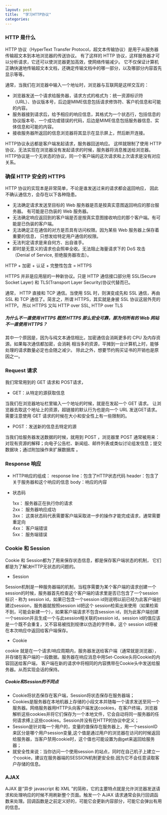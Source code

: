 ```yaml
---
layout: post
title:  "学习HTTP协议"
categories:
---
```


### HTTP 是什么

HTTP 协议（HyperText Transfer Protocol，超文本传输协议）是用于从服务器传输超文本到本地浏览器的传送协议。
有了这样的 HTTP 协议，这样服务器才可以分析请求，它还可以使浏览器更加高效，使网络传输减少。
它不仅保证计算机正确快速地传输超文本文档，还确定传输文档中的哪一部分，以及哪部分内容首先显示等等。


通常，当我们在浏览器中输入一个地址时，浏览器与互联网是这样交互的：
+ 浏览器发送一个请求给服务器，请求方式的格式为：统一资源标识符（URL）、协议版本号，后边是MIME信息包括请求修饰符、客户机信息和可能的内容。
+ 服务器接到请求后，给予相应的响应信息，其格式为一个状态行，包括信息的协议版本号、一个成功或错误的代码，后边是MIME信息包括服务器信息、实体信息和可能的内容。
+ 接收服务器所返回的信息浏览器将其显示在显示屏上，然后断开连接。

HTTP协议永远都是客户端发起请求，服务器回送响应。
这样就限制了使用 HTTP 协议，无法实现在浏览器没有发起请求的时候，服务器将消息推送给浏览器。
HTTP协议是一个无状态的协议，同一个客户端的这次请求和上次请求是没有对应关系。


### 确保 HTTP 安全的 HTTPS

HTTP 协议的实现本是非常简单，不论是谁发送过来的请求都会返回响应， 因此不确认通信方，会存在以下各种隐患。

+ 无法确定请求发送至目标的 Web 服务器是否是按真实意图返回响应的那台服务器。 有可能是已伪装的 Web 服务器。
+ 无法确定响应返回到的客户端是否是按真实意图接收响应的那个客户端。有可能是已伪装的客户端。
+ 无法确定正在通信的对方是否具有访问权限。因为某些 Web 服务器上保存着重要的信息， 只想发给特定用户通信的权限。
+ 无法判定请求是来自何方、出自谁手。
+ 即时是无意义的请求也会照单全收。无法阻止海量请求下的 DoS 攻击（Denial of Service, 拒绝服务器攻击）。

HTTP + 加密 + 认证 + 完整性包含 = HTTPS

HTTPS 并非是应用层的一种新协议。只是 HTTP 通信接口部分用 SSL(Secure Socket Layer) 和 TLS(Transport Layer Security)协议代替而已。

通常， HTTP 直接和 TCP 通信。当使用 SSL 时，则演变成先和 SSL 通信，再由 SSL 和 TCP 通信了。简言之，所谓 HTTPS，其实就是身披 SSL 协议这层外壳的 HTTP。
所以 HTTPS 又叫 HTTP over SSL, HTTP over TLS

##### 为什么不一直使用 HTTPS 既然 HTTPS 那么安全可靠，那为何所有的 Web 网站不一直使用 HTTPS？

其中一个原因是，因为与纯文本通信相比，加密通信会消耗更多的 CPU 及内存资源。如果每次通信都加密，会消耗 相当多的资源，平摊到一台计算机上时，能够处理的请求数量必定也会随之减少。
除此之外，想要节约购买证书的开销也是原因之一。

### Request 请求

我们常常用到的 GET 请求和 POST请求，

+ GET：从特定的源获取信息

当我们在浏览器地址栏里输入一个地址的时候，就是在发起一个 GET 请求。
让浏览器去取这个地址上的资源，超链接的默认行为也是向一个 URL 发送GET请求。
需要注意使用 GET 请求的时候在大小和安全性上有一些限制的。


+ POST：发送新的信息去特定的源

当我们给服务器发送数据的时候，就用到 POST ，浏览器里 POST 通常被用来：对现有资源的解释；向电子公告栏、新闻组、邮件列表或类似讨论组发信息；提交数据块；通过附加操作来扩展数据库 。

### Response 响应

+ HTTP响应的组成：
response line：包含了HTTP状态代码
header：包含了关于服务器和这个响应的信息
body：响应的内容

+ 状态码

   1xx：      服务器正在执行你的请求    
   2xx：      服务器响应成功    
   3xx：     这类状态码代表需要客户端采取进一步的操作才能完成请求，通常需要重定向    
   4xx：      客户端错误    
   5xx：      服务端错误   

### Cookie 和 Session

Cookie 和 Session都为了用来保存状态信息，都是保存客户端状态的机制，
它们都是为了解决HTTP无状态的问题的。

+ Session

Session机制是一种服务器端的机制，当程序需要为某个客户端的请求创建一个session的时候，服务器首先检查这个客户端的请求里是否已包含了一个session标识 - 称为 session id，如果已包含一个session id则说明以前已经为此客户端创建过session，服务器就按照session id把这个 session检索出来使用（如果检索不到，可能会新建一个），如果客户端请求不包含session id，则为此客户端创建一个session并且生成一个与此session相关联的session id，session id的值应该是一个既不会重复，又不容易被找到规律以仿造的字符串，这个 session id将被在本次响应中返回给客户端保存。

+ Cookie

cookie 就是在一个请求/响应周期内，服务器发送给客户端（通常就是浏览器），并存储在客户端的一段数据。服务器在响应消息中用Set-Cookie头将Cookie的内容回送给客户端，
客户端在新的请求中将相同的内容携带在Cookie头中发送给服务器。从而实现会话的保持。

##### Cookie和Session的不同点
+ Cookie将状态保存在客户端，Session将状态保存在服务器端；
+ Cookies是服务器在本地机器上存储的小段文本并随每一个请求发送至同一个服务器。网络服务器用HTTP头向客户端发送cookies，在客户终端，浏览器解析这些cookies并将它们保存为一个本地文件，它会自动将同一服务器的任何请求缚上这些cookies。Session并没有在HTTP的协议中定义；
+ Session是针对每一个用户的，变量的值保存在服务器上，用一个sessionID来区分是哪个用户session变量,这个值是通过用户的浏览器在访问的时候返回给服务器，当客户禁用cookie时，这个值也可能设置为由get来返回给服务器；
+ 就安全性来说：当你访问一个使用session 的站点，同时在自己机子上建立一个cookie，建议在服务器端的SESSION机制更安全些.因为它不会任意读取客户存储的信息。


### AJAX

AJAX 是“异步 javascript 和 XML ”的简称，它的主要特点就是允许浏览器发送请求和处理响应的时候不用刷新整个页面。触发一个 AJAX 请求通常会执行回调函数来处理。回调函数是之前定义好的，可能它会更新内容部分，可能它会弹出有用的信息。
